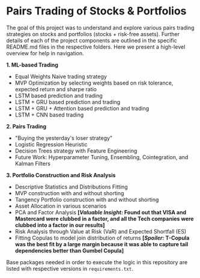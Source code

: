 # Pairs Trading of Stocks & Portfolios

The goal of this project was to understand and explore various pairs trading strategies on stocks and portfolios (stocks + risk-free assets). Further details of each of the project components are outlined in the specific README.md files in the respective folders. Here we present a high-level overview for help in navigation.

**1. ML-based Trading**

- Equal Weights Naive trading strategy
- MVP Optimization by selecting weights based on risk tolerance, expected return and sharpe ratio
- LSTM based prediction and trading
- LSTM + GRU based prediction and trading
- LSTM + GRU + Attention based prediction and trading
- LSTM + CNN based trading

**2. Pairs Trading**

- "Buying the yesterday's loser strategy"
- Logistic Regression Heuristic
- Decision Trees strategy with Feature Engineering
- Future Work: Hyperparameter Tuning, Ensembling, Cointegration, and Kalman Filters

**3. Portfolio Construction and Risk Analysis**

- Descriptive Statistics and Distributions Fitting
- MVP construction with and without shorting
- Tangency Portfolio construction with and without shorting
- Asset Allocation in various scenarios
- PCA and Factor Analysis **[_Valuable Insight:_ Found out that VISA and Mastercard were clubbed in a factor, and all the Tech companies were clubbed into a factor in our results]**
- Risk Analysis through Value at Risk (VaR) and Expected Shortfall (ES)
- Fitting Copulas to model join distribution of returns **[_Spoiler:_ T-Copula was the best fit by a large margin because it was able to capture tail dependencies better than Gumbel Copula]**

Base packages needed in order to execute the logic in this repository are listed with respective versions in `requirements.txt`.
